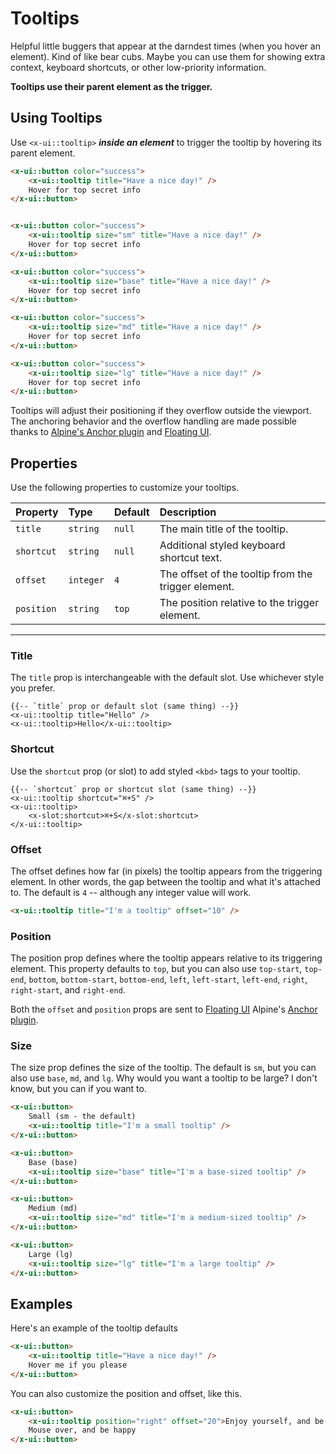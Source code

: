 # Tooltips

Helpful little buggers that appear at the darndest times (when you hover an element). Kind of like bear cubs.
Maybe you can use them for showing extra context, keyboard shortcuts, or other low-priority information.

**Tooltips use their parent element as the trigger.**

## Using Tooltips

Use `<x-ui::tooltip>` **_inside an element_** to trigger the tooltip by hovering its parent element.

```html +demo title={A Basic Tooltip}
<x-ui::button color="success">
    <x-ui::tooltip title="Have a nice day!" />
    Hover for top secret info
</x-ui::button>


<x-ui::button color="success">
    <x-ui::tooltip size="sm" title="Have a nice day!" />
    Hover for top secret info
</x-ui::button>

<x-ui::button color="success">
    <x-ui::tooltip size="base" title="Have a nice day!" />
    Hover for top secret info
</x-ui::button>

<x-ui::button color="success">
    <x-ui::tooltip size="md" title="Have a nice day!" />
    Hover for top secret info
</x-ui::button>

<x-ui::button color="success">
    <x-ui::tooltip size="lg" title="Have a nice day!" />
    Hover for top secret info
</x-ui::button>
```

Tooltips will adjust their positioning if they overflow outside the viewport.
The anchoring behavior and the overflow handling are made possible thanks to
[Alpine's Anchor plugin](https://alpinejs.dev/plugins/anchor#positioning) and [Floating UI](https://floating-ui.com).

## Properties

Use the following properties to customize your tooltips.

| Property | Type | Default | Description |
|:---|:---|:---|:---|
| `title` | `string` | `null` | The main title of the tooltip. |
| `shortcut` | `string` | `null` | Additional styled keyboard shortcut text. |
| `offset` | `integer` | `4` | The offset of the tooltip from the trigger element. |
| `position` | `string` | `top` | The position relative to the trigger element. |

---

### Title
The `title` prop is interchangeable with the default slot. Use whichever style you prefer.

```blade
{{-- `title` prop or default slot (same thing) --}}
<x-ui::tooltip title="Hello" />
<x-ui::tooltip>Hello</x-ui::tooltip>
```

### Shortcut
Use the `shortcut` prop (or slot) to add styled `<kbd>` tags to your tooltip.

```blade
{{-- `shortcut` prop or shortcut slot (same thing) --}}
<x-ui::tooltip shortcut="⌘+S" />
<x-ui::tooltip>
    <x-slot:shortcut>⌘+S</x-slot:shortcut>
</x-ui::tooltip>
```

### Offset
The offset defines how far (in pixels) the tooltip appears from the triggering element.
In other words, the gap between the tooltip and what it's attached to. The default is `4` -- although any integer value will work.

```html
<x-ui::tooltip title="I'm a tooltip" offset="10" />
```

### Position
The position prop defines where the tooltip appears relative to its triggering element.
This property defaults to `top`, but you can also use `top-start`, `top-end`, `bottom`, `bottom-start`, `bottom-end`, `left`, `left-start`, `left-end`, `right`, `right-start`, and `right-end`.

Both the `offset` and `position` props are sent to [Floating UI](https://floating-ui.com) Alpine's [Anchor plugin](https://alpinejs.dev/plugins/anchor#positioning).

### Size
The size prop defines the size of the tooltip. The default is `sm`, but you can also use `base`, `md`, and `lg`.
Why would you want a tooltip to be large? I don't know, but you can if you want to.

```html +demo title={Tooltip Sizes} previewClasses={flex justify-between}
<x-ui::button>
    Small (sm - the default)
    <x-ui::tooltip title="I'm a small tooltip" />
</x-ui::button>

<x-ui::button>
    Base (base)
    <x-ui::tooltip size="base" title="I'm a base-sized tooltip" />
</x-ui::button>

<x-ui::button>
    Medium (md)
    <x-ui::tooltip size="md" title="I'm a medium-sized tooltip" />
</x-ui::button>

<x-ui::button>
    Large (lg)
    <x-ui::tooltip size="lg" title="I'm a large tooltip" />
</x-ui::button>
```

## Examples

Here's an example of the tooltip defaults
```html +demo title={Default Tooltip}
<x-ui::button>
    <x-ui::tooltip title="Have a nice day!" />
    Hover me if you please
</x-ui::button>
```

You can also customize the position and offset, like this.
```html +demo title={Custom Offset and Position}
<x-ui::button>
    <x-ui::tooltip position="right" offset="20">Enjoy yourself, and be happy.</x-ui::tooltip>
    Mouse over, and be happy
</x-ui::button>
